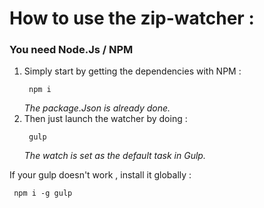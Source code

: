 <h1> How to use the zip-watcher : </h1>

<h3> You need Node.Js / NPM </h3>

<ol>
  <li> Simply start by getting the dependencies with NPM : <pre><code> npm i </pre></code> <i>The package.Json is already done. </i></li>
  <li> Then just launch the watcher by doing : <pre><code> gulp </pre></code> <i>The watch is set as the default task in Gulp. </i></li>
</ol>

<p> If your gulp doesn't work , install it globally : <pre><code> npm i -g gulp </pre></code> </p>
